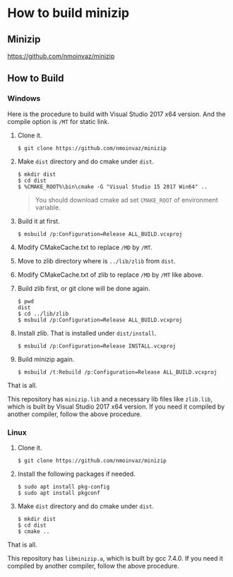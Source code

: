 # How to build minizip

## Minizip

https://github.com/nmoinvaz/minizip

## How to Build

### Windows

Here is the procedure to build with Visual Studio 2017 x64 version. And the compile option is `/MT` for static link.

1. Clone it.
    ```
    $ git clone https://github.com/nmoinvaz/minizip
    ```

2. Make `dist` directory and do cmake under `dist`.
    ```
    $ mkdir dist
    $ cd dist
    $ %CMAKE_ROOT%\bin\cmake -G "Visual Studio 15 2017 Win64" ..
    ```
   > You should download cmake ad set `CMAKE_ROOT` of environment variable.

3. Build it at first.
    ```
    $ msbuild /p:Configuration=Release ALL_BUILD.vcxproj
    ```

4. Modify CMakeCache.txt to replace `/MD` by `/MT`.

5. Move to zlib directory where is `../lib/zlib` from `dist`.

6. Modify CMakeCache.txt of zlib to replace `/MD` by `/MT` like above.

7. Build zlib first, or git clone will be done again.
    ```
    $ pwd
    dist
    $ cd ../lib/zlib
    $ msbuild /p:Configuration=Release ALL_BUILD.vcxproj
    ```

8. Install zlib. That is installed under `dist/install`.
    ```
    $ msbuild /p:Configuration=Release INSTALL.vcxproj
    ```

9. Build minizip again.
    ```
    $ msbuild /t:Rebuild /p:Configuration=Release ALL_BUILD.vcxproj
    ```

That is all.

This repository has `minizip.lib` and a necessary lib files like `zlib.lib`, which is built by Visual Studio 2017 x64 version. If you need it compiled by another compiler, follow the above procedure.

### Linux

1. Clone it.
    ```
    $ git clone https://github.com/nmoinvaz/minizip
    ```

2. Install the following packages if needed.
    ```
    $ sudo apt install pkg-config
    $ sudo apt install pkgconf
    ```
3. Make `dist` directory and do cmake under `dist`.
    ```
    $ mkdir dist
    $ cd dist
    $ cmake ..
    ```

That is all.

This repository has `libminizip.a`, which is built by gcc 7.4.0. If you need it compiled by another compiler, follow the above procedure.


